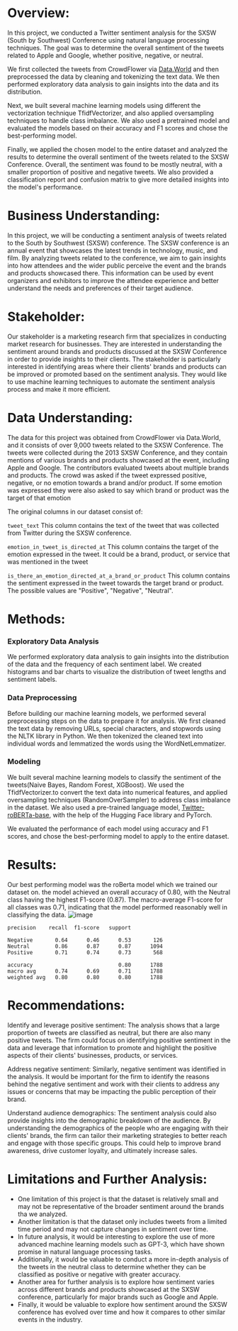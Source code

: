 # Overview:

In this project, we conducted a Twitter sentiment analysis for the SXSW (South by Southwest) Conference using natural language processing techniques. The goal was to determine the overall sentiment of the tweets related to Apple and Google, whether positive, negative, or neutral.

We first collected the tweets from  CrowdFlower via [Data.World](https://data.world/crowdflower/brands-and-product-emotions) and then preprocessed the data by cleaning and tokenizing the text data. We then performed exploratory data analysis to gain insights into the data and its distribution.

Next, we built several machine learning models using different the vectorization technique TfidfVectorizer, and also applied oversampling techniques to handle class imbalance. We also used a pretrained model and evaluated the models based on their accuracy and F1 scores and chose the best-performing model.

Finally, we applied the chosen model to the entire dataset and analyzed the results to determine the overall sentiment of the tweets related to the SXSW Conference. Overall, the sentiment was found to be mostly neutral, with a smaller proportion of positive and negative tweets. We also provided a classification report and confusion matrix to give more detailed insights into the model's performance.


# Business Understanding:
In this project, we will be conducting a sentiment analysis of tweets related to the South by Southwest (SXSW) conference. The SXSW conference is an annual event that showcases the latest trends in technology, music, and film. By analyzing tweets related to the conference, we aim to gain insights into how attendees and the wider public perceive the event and the brands and products showcased there. This information can be used by event organizers and exhibitors to improve the attendee experience and better understand the needs and preferences of their target audience.

# Stakeholder:
Our stakeholder is a marketing research firm that specializes in conducting market research for businesses. They are interested in understanding the sentiment around brands and products discussed at the SXSW Conference in order to provide insights to their clients. The stakeholder is particularly interested in identifying areas where their clients' brands and products can be improved or promoted based on the sentiment analysis. They would like to use machine learning techniques to automate the sentiment analysis process and make it more efficient.

# Data Understanding:
The data for this project was obtained from CrowdFlower via Data.World, and it consists of over 9,000 tweets related to the SXSW Conference. The tweets were collected during the 2013 SXSW Conference, and they contain mentions of various brands and products showcased at the event, including Apple and Google. The contributors evaluated tweets about multiple brands and products. The crowd was asked if the tweet expressed positive, negative, or no emotion towards a brand and/or product. If some emotion was expressed they were also asked to say which brand or product was the target of that emotion

The original columns in our dataset consist of:

 `tweet_text` This column contains the text of the tweet that was collected from Twitter during the SXSW conference.

`emotion_in_tweet_is_directed_at` This column contains the target of the emotion expressed in the tweet. It could be a brand, product, or service that was mentioned in the tweet

`is_there_an_emotion_directed_at_a_brand_or_product` This column contains the sentiment expressed in the tweet towards the target brand or product. The possible values are "Positive", "Negative", "Neutral".

# Methods:
### Exploratory Data Analysis
We performed exploratory data analysis to gain insights into the distribution of the data and the frequency of each sentiment label. We created histograms and bar charts to visualize the distribution of tweet lengths and sentiment labels.
### Data Preprocessing
Before building our machine learning models, we performed several preprocessing steps on the data to prepare it for analysis. We first cleaned the text data by removing URLs, special characters, and stopwords using the NLTK library in Python. We then tokenized the cleaned text into individual words and lemmatized the words using the WordNetLemmatizer.

### Modeling
We built several machine learning models to classify the sentiment of the tweets(Naive Bayes, Random Forest, XGBoost). We used the TfidfVectorizer.to convert the text data into numerical features, and applied oversampling techniques (RandomOverSampler) to address class imbalance in the dataset. We also used a pre-trained language model, [Twitter-roBERTa-base](https://huggingface.co/cardiffnlp/twitter-roberta-base-sentiment), with the help of the Hugging Face library and PyTorch.

We evaluated the performance of each model using accuracy and F1 scores, and chose the best-performing model to apply to the entire dataset.

# Results: 
Our best performing model was the roBerta model which we trained our dataset on. the model achieved an overall accuracy of 0.80, with the Neutral class having the highest F1-score (0.87). The macro-average F1-score for all classes was 0.71, indicating that the model performed reasonably well in classifying the data.
![image](https://user-images.githubusercontent.com/45716414/235820311-c6eb413c-4d07-4513-8ba7-7564872359d0.png)


    precision    recall  f1-score   support

    Negative       0.64      0.46      0.53       126
    Neutral        0.86      0.87      0.87      1094
    Positive       0.71      0.74      0.73       568

    accuracy                           0.80      1788
    macro avg      0.74      0.69      0.71      1788
    weighted avg   0.80      0.80      0.80      1788

# Recommendations:
Identify and leverage positive sentiment: The analysis shows that a large proportion of tweets are classified as neutral, but there are also many positive tweets. The firm could focus on identifying positive sentiment in the data and leverage that information to promote and highlight the positive aspects of their clients' businesses, products, or services.

Address negative sentiment: Similarly, negative sentiment was identified in the analysis. It would be important for the firm to identify the reasons behind the negative sentiment and work with their clients to address any issues or concerns that may be impacting the public perception of their brand.

Understand audience demographics: The sentiment analysis could also provide insights into the demographic breakdown of the audience. By understanding the demographics of the people who are engaging with their clients' brands, the firm can tailor their marketing strategies to better reach and engage with those specific groups. This could help to improve brand awareness, drive customer loyalty, and ultimately increase sales.

# Limitations and Further Analysis:
- One limitation of this project is that the dataset is relatively small and may not be representative of the broader sentiment around the brands tha we analyzed.
- Another limitation is that the dataset only includes tweets from a limited time period and may not capture changes in sentiment over time.
- In future analysis, it would be interesting to explore the use of more advanced machine learning models such as GPT-3, which have shown promise in natural language processing tasks.
- Additionally, it would be valuable to conduct a more in-depth analysis of the tweets in the neutral class to determine whether they can be classified as positive or negative with greater accuracy.
- Another area for further analysis is to explore how sentiment varies across different brands and products showcased at the SXSW conference, particularly for major brands such as Google and Apple.
- Finally, it would be valuable to explore how sentiment around the SXSW conference has evolved over time and how it compares to other similar events in the industry.



